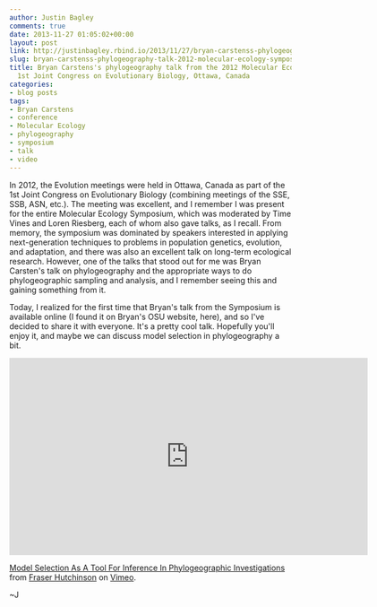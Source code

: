 ```yaml
---
author: Justin Bagley
comments: true
date: 2013-11-27 01:05:02+00:00
layout: post
link: http://justinbagley.rbind.io/2013/11/27/bryan-carstenss-phylogeography-talk-2012-molecular-ecology-symposium-1st-congress-evolutionary-biology-ottawa-canada/
slug: bryan-carstenss-phylogeography-talk-2012-molecular-ecology-symposium-1st-congress-evolutionary-biology-ottawa-canada
title: Bryan Carstens's phylogeography talk from the 2012 Molecular Ecology Symposium,
  1st Joint Congress on Evolutionary Biology, Ottawa, Canada
categories:
- blog posts
tags:
- Bryan Carstens
- conference
- Molecular Ecology
- phylogeography
- symposium
- talk
- video
---
```


In 2012, the Evolution meetings were held in Ottawa, Canada as part of the 1st Joint Congress on Evolutionary Biology (combining meetings of the SSE, SSB, ASN, etc.). The meeting was excellent, and I remember I was present for the entire Molecular Ecology Symposium, which was moderated by Time Vines and Loren Riesberg, each of whom also gave talks, as I recall. From memory, the symposium was dominated by speakers interested in applying next-generation techniques to problems in population genetics, evolution, and adaptation, and there was also an excellent talk on long-term ecological research. However, one of the talks that stood out for me was Bryan Carsten's talk on phylogeography and the appropriate ways to do phylogeographic sampling and analysis, and I remember seeing this and gaining something from it.

Today, I realized for the first time that Bryan's talk from the Symposium is available online (I found it on Bryan's OSU website, here), and so I've decided to share it with everyone. It's a pretty cool talk. Hopefully you'll enjoy it, and maybe we can discuss model selection in phylogeography a bit.  

<iframe src="https://player.vimeo.com/video/46751720" width="640" height="352" frameborder="0" webkitallowfullscreen mozallowfullscreen allowfullscreen></iframe>
<p><a href="https://vimeo.com/46751720">Model Selection As A Tool For Inference In Phylogeographic Investigations</a> from <a href="https://vimeo.com/user12771984">Fraser Hutchinson</a> on <a href="https://vimeo.com">Vimeo</a>.</p>

<!-- [Model Selection As A Tool For Inference In Phylogeographic Investigations](http://vimeo.com/46751720) from [Fraser Hutchinson](http://vimeo.com/user12771984) on [Vimeo](https://vimeo.com).-->

~J

